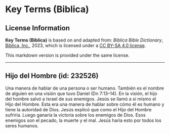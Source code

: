# Key Terms (Biblica)

## License Information

**Key Terms (Biblica)** is based on and adapted from: _Biblica Bible Dictionary_, [Biblica, Inc.](https://www.biblica.com/), 2023, which is licensed under a [CC BY-SA 4.0 license](https://creativecommons.org/licenses/by-sa/4.0/legalcode.en).

This markdown version is provided under the same license.



--------------------------------

## Hijo del Hombre (id: 232526)

Una manera de hablar de una persona o ser humano. También es el nombre de alguien en una visión que tuvo Daniel (Dn 7:13–14\). En la visión, el hijo del hombre salvó a Israel de sus enemigos. Jesús se llamó a sí mismo el Hijo del Hombre. Esta era una manera de hablar sobre cómo él es humano y tiene la autoridad de Dios. Jesús explicó que como el Hijo del Hombre sufriría. Luego ganaría la victoria sobre los enemigos de Dios. Esos enemigos son el pecado, la muerte y el mal. Jesús haría esto por todos los seres humanos.



